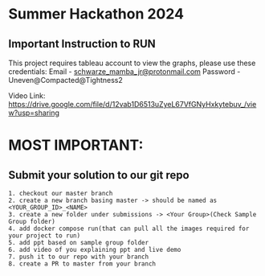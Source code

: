 # Summer Hackathon 2024

## Important Instruction to RUN
This project requires tableau account to view the graphs, please use these credentials:
Email - schwarze_mamba_jr@protonmail.com
Password - Uneven@Compacted@Tightness2

Video Link: https://drive.google.com/file/d/12vab1D6513uZyeL67VfGNyHxkytebuv_/view?usp=sharing


# MOST IMPORTANT:
## Submit your solution to our git repo

    1. checkout our master branch
    2. create a new branch basing master -> should be named as <YOUR_GROUP_ID>_<NAME>
    3. create a new folder under submissions -> <Your Group>(Check Sample Group folder)
    4. add docker compose run(that can pull all the images required for your project to run)
    5. add ppt based on sample group folder
    6. add video of you explaining ppt and live demo
    7. push it to our repo with your branch
    8. create a PR to master from your branch
